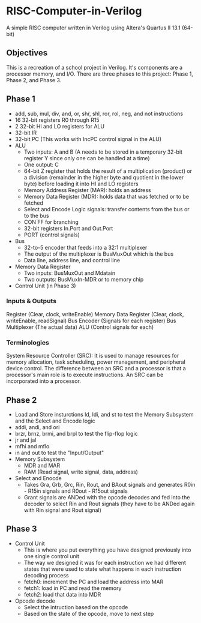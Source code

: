 # RISC-Computer-in-Verilog
A simple RISC computer written in Verilog using Altera's Quartus II 13.1 (64-bit)

## Objectives
This is a recreation of a school project in Verilog. It's components are a processor memory, and I/O. There are three phases to this project: Phase 1, Phase 2, and Phase 3.

## Phase 1
- add, sub, mul, div, and, or, shr, shl, ror, rol, neg, and not instructions
- 16 32-bit registers R0 through R15
- 2 32-bit HI and LO registers for ALU
- 32-bit IR
- 32-bit PC (This works with IncPC control signal in the ALU)
- ALU
  - Two inputs: A and B (A needs to be stored in a temporary 32-bit register Y since only one can be handled at a time)
  - One output: C
  - 64-bit Z register that holds the result of a multiplication (product) or a division (remainder in the higher byte and quotient in the lower byte) before loading it into HI and LO registers
  - Memory Address Register (MAR): holds an address
  - Memory Data Register (MDR): holds data that was fetched or to be fetched
  - Select and Encode Logic signals: transfer contents from the bus or to the bus
  - CON FF for branching
  - 32-bit registers In.Port and Out.Port
  - PORT (control signals)
- Bus
  - 32-to-5 encoder that feeds into a 32:1 multiplexer
  - The output of the multiplexer is BusMuxOut which is the bus
  - Data line, address line, and control line
- Memory Data Register
  - Two inputs: BusMuxOut and Mdatain
  - Two outputs: BusMuxIn-MDR or to memory chip
- Control Unit (in Phase 3)

### Inputs & Outputs
Register (Clear, clock, writeEnable)
Memory Data Register (Clear, clock, writeEnable, readSignal)
Bus Encoder (Signals for each register)
Bus Multiplexer (The actual data)
ALU (Control signals for each)

### Terminologies
System Resource Controller (SRC): It is used to manage resources for memory allocation, task scheduling, power management, and peripheral device control. The difference between an SRC and a processor is that a processor's main role is to execute instructions. An SRC can be incorporated into a processor.

## Phase 2
- Load and Store insturctions ld, ldi, and st to test the Memory Subsystem and the Select and Encode logic
- addi, andi, and ori
- brzr, brnz, brmi, and brpl to test the flip-flop logic
- jr and jal
- mfhi and mflo
- in and out to test the "Input/Output"
- Memory Subsystem
  - MDR and MAR
  - RAM (Read signal, write signal, data, address)
- Select and Enocde
  - Takes Gra, Grb, Grc, Rin, Rout, and BAout signals and generates R0in - R15in signals and R0out - R15out signals
  - Grant signals are ANDed with the opcode decodes and fed into the decoder to select Rin and Rout signals (they have to be ANDed again with Rin signal and Rout signal)

## Phase 3
- Control Unit
  - This is where you put everything you have designed previously into one single control unit
  - The way we designed it was for each instruction we had different states that were used to state what happens in each instruction decoding process
  - fetch0: increment the PC and load the address into MAR
  - fetch1: load in PC and read the memory
  - fetch2: load that data into MDR
- Opcode decode
  - Select the intruction based on the opcode
  - Based on the state of the opcode, move to next step
